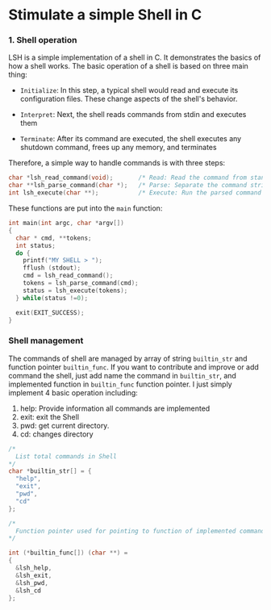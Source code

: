 # Stimulate a simple Shell in C

### 1. Shell operation

LSH is a simple implementation of a shell in C. It demonstrates the basics of how a shell works.
The basic operation of a shell is based on three main thing: 

* `Initialize`: In this step, a typical shell would read and execute its configuration files.
These change aspects of the shell's behavior.

* `Interpret`: Next, the shell reads commands from stdin and executes them

* `Terminate`: After its command are executed, the shell executes any shutdown command, 
frees up any memory, and terminates

Therefore, a simple way to handle commands is with three steps:

```C
char *lsh_read_command(void);	    /* Read: Read the command from standard input*/		
char **lsh_parse_command(char *);   /* Parse: Separate the command string into arguments*/
int lsh_execute(char **);           /* Execute: Run the parsed command */
``` 

These functions are put into the `main` function: 

```C
int main(int argc, char *argv[])
{
  char * cmd, **tokens;
  int status;
  do {
    printf("MY SHELL > ");
    fflush (stdout);
    cmd = lsh_read_command();
    tokens = lsh_parse_command(cmd);
    status = lsh_execute(tokens);
  } while(status !=0);

  exit(EXIT_SUCCESS);
}
```

### Shell management

The commands of shell are managed by array of string `builtin_str` and function pointer 
`builtin_func`. If you want to contribute and improve or add command the shell, just add 
name the command in `builtin_str`, and  implemented function in `builtin_func` function pointer.
I just simply implement 4 basic operation including:

1. help: Provide information all commands are implemented  
2. exit: exit the Shell
3. pwd: get current directory.
4. cd:  changes directory

```C
/*
  List total commands in Shell
*/
char *builtin_str[] = {
  "help",
  "exit",
  "pwd",
  "cd"
};

/*
  Function pointer used for pointing to function of implemented command
*/

int (*builtin_func[]) (char **) =
{
  &lsh_help,
  &lsh_exit,
  &lsh_pwd,
  &lsh_cd
};

```
